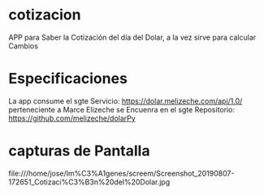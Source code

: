 # cotizacion
APP para Saber la Cotización del día del Dolar, a la vez sirve para calcular Cambios

# Especificaciones
La app consume el sgte Servicio: https://dolar.melizeche.com/api/1.0/ perteneciente a Marce Elizeche
se Encuenra en el sgte Repositorio: https://github.com/melizeche/dolarPy

# capturas de Pantalla

file:///home/jose/Im%C3%A1genes/screem/Screenshot_20190807-172651_Cotizaci%C3%B3n%20del%20Dolar.jpg
